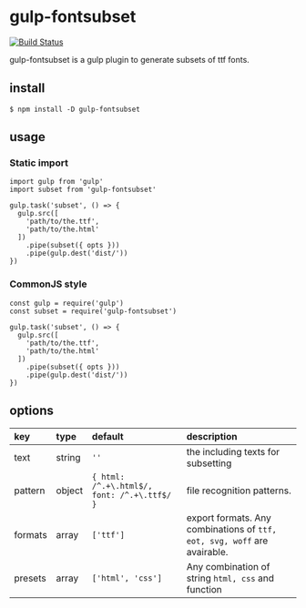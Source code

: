 # gulp-fontsubset

[![Build Status](https://travis-ci.org/KamataRyo/gulp-fontsubset.svg?branch=master)](https://travis-ci.org/KamataRyo/gulp-fontsubset)

gulp-fontsubset is a gulp plugin to generate subsets of ttf fonts.

## install

```
$ npm install -D gulp-fontsubset
```

## usage

### Static import

```
import gulp from 'gulp'
import subset from 'gulp-fontsubset'

gulp.task('subset', () => {
  gulp.src([
    'path/to/the.ttf',
    'path/to/the.html'
  ])
    .pipe(subset({ opts }))
    .pipe(gulp.dest('dist/'))
})
```

### CommonJS style

```
const gulp = require('gulp')
const subset = require('gulp-fontsubset')

gulp.task('subset', () => {
  gulp.src([
    'path/to/the.ttf',
    'path/to/the.html'
  ])
    .pipe(subset({ opts }))
    .pipe(gulp.dest('dist/'))
})
```

## options

|key|type|default|description|
|:--|:--|:--|:--|
|text|string|`''`|the including texts for subsetting|
|pattern|object|`{ html: /^.+\.html$/, font: /^.+\.ttf$/ }`|file recognition patterns.|
|formats|array|`['ttf']`|export formats. Any combinations of `ttf, eot, svg, woff` are avairable.|
|presets|array|`['html', 'css']`|Any combination of string `html, css` and function|

